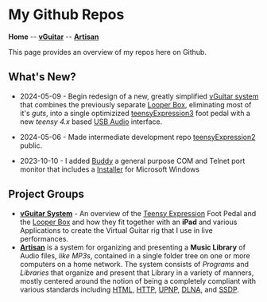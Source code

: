 # My Github Repos

**Home** --
[**vGuitar**](vGuitar.md) --
[**Artisan**](Artisan.md)


This page provides an overview of my repos here on Github.

## What's New?


- 2024-05-09 - Begin redesign of a new, greatly simplified
[vGuitar system](vGuitar.md) that combines the previously separate
[Looper Box](https://github.com/phorton1/circle-prh-apps-Looper),
eliminating most of it's *guts*, into a single optimizized
[teensyExpression3](https://github.com/phorton1/Arduino-TE3)
foot pedal with a new *teensy 4.x* based
[USB Audio](https://github.com/phorton1/Arduino-TE3_audio)
interface.

- 2024-05-06 - Made intermediate development repo
[teensyExpression2](https://github.com/phorton1/Arduino-teensyExpression2)
public.

- 2023-10-10 - I added
[Buddy](https://github.com/phorton1/base-apps-buddy) a
general purpose COM and Telnet port monitor that
includes a [Installer](https://github.com/phorton1/base-apps-buddy/tree/master/releases)
for Microsoft Windows


## Project Groups

- [**vGuitar System**](vGuitar.md) - An overview of the
  [Teensy Expression](https://github.com/phorton1/Arduino-teensyExpression)
  Foot Pedal and the
  [Looper Box](https://github.com/phorton1/circle-prh-apps-Looper)
  and how they fit together with an **iPad** and various Applications to
  create the Virtual Guitar rig that I use in live performances.
- [**Artisan**](Artisan.md)
  is a system for organizing and presenting a **Music Library** of
  Audio files, *like MP3s*, contained in a single folder tree on one or
  more computers on a home network.
  The system consists of *Programs* and *Libraries* that organize and
  present that Library in a variety of manners, mostly centered around
  the notion of being a completely compliant with various standards
  including
  [HTML](https://en.wikipedia.org/wiki/HTML),
  [HTTP](https://en.wikipedia.org/wiki/HTTP),
  [UPNP](https://en.wikipedia.org/wiki/Universal_Plug_and_Play),
  [DLNA](https://en.wikipedia.org/wiki/DLNA), and
  [SSDP](https://en.wikipedia.org/wiki/Simple_Service_Discovery_Protocol).
